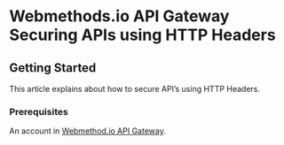 #  Webmethods.io API Gateway Securing APIs using HTTP Headers
## Getting Started
  This article explains about how to secure API’s using HTTP Headers.
 ### Prerequisites
 An account in [Webmethod.io API Gateway](https://www.softwareag.cloud/site/product/webmethods-api.html).
